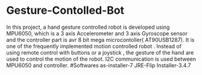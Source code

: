 # Gesture-Contolled-Bot
In this project, a hand gesture controlled robot is developed using MPU6050, which is a 3 axis Accelerometer and 3 axis Gyroscope sensor and the controller part is avr 8 bit mega microcontoller( AT90USB1287). It is one of the frequently implemented motion controlled robot . Instead of using remote control with buttons or a joystick , the gesture of the hand are used to control the motion of the robot. I2C communication is used between MPU6050 and controller.
#Softwares
as-installer-7
JRE-Flip Installer-3.4.7 
 
 

